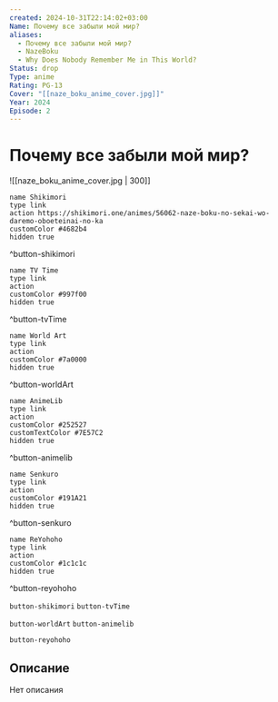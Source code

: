 ```yaml
---
created: 2024-10-31T22:14:02+03:00
Name: Почему все забыли мой мир?
aliases:
  - Почему все забыли мой мир?
  - NazeBoku
  - Why Does Nobody Remember Me in This World?
Status: drop
Type: anime
Rating: PG-13
Cover: "[[naze_boku_anime_cover.jpg]]"
Year: 2024
Episode: 2
---
```


# Почему все забыли мой мир?

![[naze_boku_anime_cover.jpg | 300]]

```button
name Shikimori
type link
action https://shikimori.one/animes/56062-naze-boku-no-sekai-wo-daremo-oboeteinai-no-ka
customColor #4682b4
hidden true
```
^button-shikimori

```button
name TV Time
type link
action 
customColor #997f00
hidden true
```
^button-tvTime

```button
name World Art
type link
action 
customColor #7a0000
hidden true
```
^button-worldArt

```button
name AnimeLib
type link
action 
customColor #252527
customTextColor #7E57C2
hidden true
```
^button-animelib

```button
name Senkuro
type link
action 
customColor #191A21
hidden true
```
^button-senkuro

```button
name ReYohoho
type link
action 
customColor #1c1c1c
hidden true
```
^button-reyohoho



`button-shikimori` `button-tvTime`

`button-worldArt` `button-animelib`

`button-reyohoho`

## Описание

Нет описания
